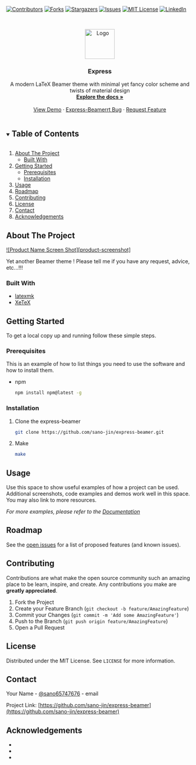 <!-- PROJECT SHIELDS -->
<!--
*** I'm using markdown "reference style" links for readability.
*** Reference links are enclosed in brackets [ ] instead of parentheses ( ).
*** See the bottom of this document for the declaration of the reference variables
*** for contributors-url, forks-url, etc. This is an optional, concise syntax you may use.
*** https://www.markdownguide.org/basic-syntax/#reference-style-links
-->
[![Contributors][contributors-shield]][contributors-url]
[![Forks][forks-shield]][forks-url]
[![Stargazers][stars-shield]][stars-url]
[![Issues][issues-shield]][issues-url]
[![MIT License][license-shield]][license-url]
[![LinkedIn][linkedin-shield]][linkedin-url]



<!-- PROJECT LOGO -->
<br />
<p align="center">
  <a href="https://github.com/sano-jin/express-beamer">
    <img src="images/logo.png" alt="Logo" width="80" height="80">
  </a>

  <h3 align="center">Express</h3>

  <p align="center">
    A modern LaTeX Beamer theme with minimal yet fancy color scheme and twists of material design
    <br />
    <a href="https://github.com/sano-jin/express-beamer"><strong>Explore the docs »</strong></a>
    <br />
    <br />
    <a href="https://github.com/sano-jin/express-beamer/slide.pdf">View Demo</a>
    ·
    <a href="https://github.com/sano-jin/express-beamer/issues">Express-Beamerrt Bug</a>
    ·
    <a href="https://github.com/sano-jin/express-beamer/issues">Request Feature</a>
  </p>
</p>



<!-- TABLE OF CONTENTS -->
<details open="open">
  <summary><h2 style="display: inline-block">Table of Contents</h2></summary>
  <ol>
    <li>
      <a href="#about-the-project">About The Project</a>
      <ul>
        <li><a href="#built-with">Built With</a></li>
      </ul>
    </li>
    <li>
      <a href="#getting-started">Getting Started</a>
      <ul>
        <li><a href="#prerequisites">Prerequisites</a></li>
        <li><a href="#installation">Installation</a></li>
      </ul>
    </li>
    <li><a href="#usage">Usage</a></li>
    <li><a href="#roadmap">Roadmap</a></li>
    <li><a href="#contributing">Contributing</a></li>
    <li><a href="#license">License</a></li>
    <li><a href="#contact">Contact</a></li>
    <li><a href="#acknowledgements">Acknowledgements</a></li>
  </ol>
</details>



<!-- ABOUT THE PROJECT -->
## About The Project


[![Product Name Screen Shot][product-screenshot]](/doc/slide-4up.png)


Yet another Beamer theme !
Please tell me if you have any request, advice, etc...!!!


### Built With

* [latexmk](https://ctan.org/pkg/latexmk)
* [XeTeX](https://tug.org/xetex/)



<!-- GETTING STARTED -->
## Getting Started

To get a local copy up and running follow these simple steps.

### Prerequisites

This is an example of how to list things you need to use the software and how to install them.
* npm
  ```sh
  npm install npm@latest -g
  ```

### Installation

1. Clone the express-beamer
   ```sh
   git clone https://github.com/sano-jin/express-beamer.git
   ```
2. Make
   ```sh
   make
   ```



<!-- USAGE EXAMPLES -->
## Usage

Use this space to show useful examples of how a project can be used. Additional screenshots, code examples and demos work well in this space. You may also link to more resources.

_For more examples, please refer to the [Documentation](https://example.com)_



<!-- ROADMAP -->
## Roadmap

See the [open issues](https://github.com/sano-jin/express-beamer/issues) for a list of proposed features (and known issues).



<!-- CONTRIBUTING -->
## Contributing

Contributions are what make the open source community such an amazing place to be learn, inspire, and create. Any contributions you make are **greatly appreciated**.

1. Fork the Project
2. Create your Feature Branch (`git checkout -b feature/AmazingFeature`)
3. Commit your Changes (`git commit -m 'Add some AmazingFeature'`)
4. Push to the Branch (`git push origin feature/AmazingFeature`)
5. Open a Pull Request



<!-- LICENSE -->
## License

Distributed under the MIT License. See `LICENSE` for more information.



<!-- CONTACT -->
## Contact

Your Name - [@sano65747676](https://twitter.com/sano65747676) - email

Project Link: [https://github.com/sano-jin/express-beamer](https://github.com/sano-jin/express-beamer)



<!-- ACKNOWLEDGEMENTS -->
## Acknowledgements

* []()
* []()
* []()





<!-- MARKDOWN LINKS & IMAGES -->
<!-- https://www.markdownguide.org/basic-syntax/#reference-style-links -->
[contributors-shield]: https://img.shields.io/github/contributors/sano-jin/express-beamer.svg?style=for-the-badge
[contributors-url]: https://github.com/sano-jin/express-beamer/graphs/contributors
[forks-shield]: https://img.shields.io/github/forks/sano-jin/express-beamer.svg?style=for-the-badge
[forks-url]: https://github.com/sano-jin/express-beamer/network/members
[stars-shield]: https://img.shields.io/github/stars/sano-jin/express-beamer.svg?style=for-the-badge
[stars-url]: https://github.com/sano-jin/express-beamer/stargazers
[issues-shield]: https://img.shields.io/github/issues/sano-jin/express-beamer.svg?style=for-the-badge
[issues-url]: https://github.com/sano-jin/express-beamer/issues
[license-shield]: https://img.shields.io/github/license/sano-jin/express-beamer.svg?style=for-the-badge
[license-url]: https://github.com/sano-jin/express-beamer/blob/master/LICENSE.txt
[linkedin-shield]: https://img.shields.io/badge/-LinkedIn-black.svg?style=for-the-badge&logo=linkedin&colorB=555
[linkedin-url]: https://linkedin.com/in/sano-jin

